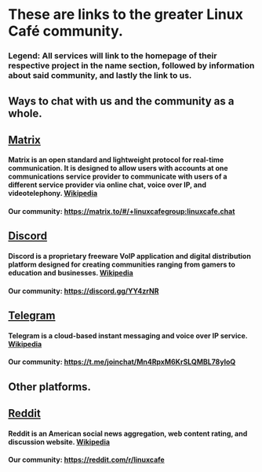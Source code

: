 # These are links to the greater Linux Café community.
### Legend: All services will link to the homepage of their respective project in the name section, followed by information about said community, and lastly the link to us.

## Ways to chat with us and the community as a whole.

## [Matrix](https://matrix.org/)
#### Matrix is an open standard and lightweight protocol for real-time communication. It is designed to allow users with accounts at one communications service provider to communicate with users of a different service provider via online chat, voice over IP, and videotelephony. [Wikipedia](https://en.wikipedia.org/wiki/Matrix_(protocol))
#### Our community: https://matrix.to/#/+linuxcafegroup:linuxcafe.chat

## [Discord](https://discord.com)
#### Discord is a proprietary freeware VoIP application and digital distribution platform designed for creating communities ranging from gamers to education and businesses. [Wikipedia](https://en.wikipedia.org/wiki/Discord_(software))
#### Our community: https://discord.gg/YY4zrNR

## [Telegram](https://telegram.org/)
#### Telegram is a cloud-based instant messaging and voice over IP service. [Wikipedia](https://en.wikipedia.org/wiki/Telegram_(software))
#### Our community: https://t.me/joinchat/Mn4RpxM6KrSLQMBL78yloQ


## Other platforms.

## [Reddit](https://reddit.com)
#### Reddit is an American social news aggregation, web content rating, and discussion website. [Wikipedia](https://en.wikipedia.org/wiki/Reddit)
#### Our community: https://reddit.com/r/linuxcafe